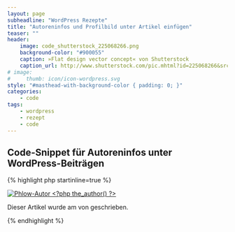 ```yaml
---
layout: page
subheadline: "WordPress Rezepte"
title: "Autoreninfos und Profilbild unter Artikel einfügen"
teaser: ""
header:
    image: code_shutterstock_225068266.png
    background-color: "#900055"
    caption: »Flat design vector concept« von Shutterstock
    caption_url: http://www.shutterstock.com/pic.mhtml?id=225068266&src=id
# image:
#     thumb: icon/icon-wordpress.svg
style: "#masthead-with-background-color { padding: 0; }"
categories:
    - code
tags:
    - wordpress
    - rezept
    - code
---
```


## Code-Snippet für Autoreninfos unter WordPress-Beiträgen

{% highlight php startinline=true %}
<div id="autor-info">

<a href="<?php the_author_url() ?>" title="Website von Autor <?php the_author() ?>"><img alt="Phlow-Autor <?php the_author() ?>" src="<?php bloginfo('template_directory'); ?>/images/images_user/autor_id_<?php the_author_ID(); ?>.jpg" /></a>

Dieser Artikel wurde am <?php the_time('d.F Y') ?> von <a title="Website von <?php the_author() ?>" href="<?php the_author_url() ?>"><strong><?php the_author() ?></strong></a> geschrieben.

<?php the_author_description() ?>

</div>
{% endhighlight %}
